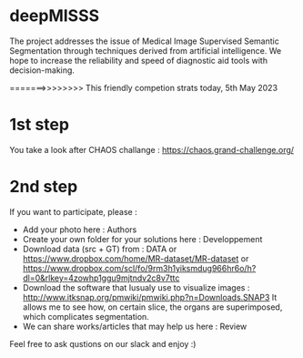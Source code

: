 # deepMISSS
The project addresses the issue of Medical Image Supervised Semantic Segmentation through techniques derived from artificial intelligence.
We hope to increase the reliability and speed of diagnostic aid tools with decision-making.

=======>>>>>>>>  This friendly competion strats today, 5th May 2023

# 1st step
You take a look after CHAOS challange : https://chaos.grand-challenge.org/

# 2nd step 
If you want to participate, please :
- Add your photo here : Authors 
- Create your own folder for your solutions here : Developpement
- Download data (src + GT) from : DATA
                or       https://www.dropbox.com/home/MR-dataset/MR-dataset
                or       https://www.dropbox.com/scl/fo/9rm3h1yiksmdug966hr6o/h?dl=0&rlkey=4zowhp1ggu9mjtndv2c8v7ttc
- Download the software that Iusualy  use to visualize images : http://www.itksnap.org/pmwiki/pmwiki.php?n=Downloads.SNAP3
It allows me to see how, on certain slice, the organs are superimposed, which complicates segmentation.  
- We can share works/articles that may help us here : Review

Feel free to ask qustions on our slack and enjoy :) 
